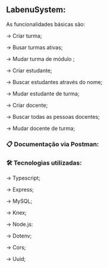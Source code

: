 ## LabenuSystem:

As funcionalidades básicas são:

→ Criar turma;

→ Busar turmas ativas;

→ Mudar turma de módulo ;

→ Criar estudante;

→ Buscar estudantes através do nome;

→ Mudar estudante de turma;

→ Criar docente;

→ Buscar todas as pessoas docentes;

→ Mudar docente de turma;

### 📋 Documentação via Postman:

### 🛠️ Tecnologias utilizadas:

→ Typescript;

→ Express;

→ MySQL;

→ Knex;

→ Node.js:

→ Dotenv;

→ Cors;

→ Uuid;

